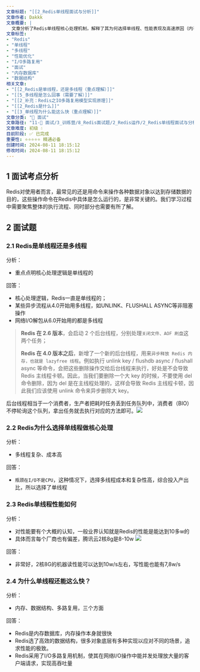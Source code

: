 ```yaml
---
文章标题: "[[2_Redis单线程面试与分析]]" 
文章作者: Dakkk
文章概要: |
  文章分析了Redis单线程核心处理机制，解释了其为何选择单线程、性能表现及高速原因（内存操作、高效数据结构、I/O多路复用）。同时阐明了Redis在4.0和6.0版本引入多线程处理异步操作及网络I/O解包的演进，是常见的Redis面试考点。
文章标签:
- "Redis"
- "单线程"
- "多线程"
- "性能优化"
- "I/O多路复用"
- "面试"
- "内存数据库"
- "数据结构"
相关文章:
- "[[2_Redis是单线程，还是多线程（重点理解）]]"
- "[[5_多线程是怎么回事（需要了解）]]"
- "[[2_补充：Redis之IO多路复用模型实现原理]]"
- "[[2_Redis是什么]]"
- "[[3_单线程为什么能这么快（重点理解）]]"
文章分类: "🎉 面试"
文章路径: "11-🎉 面试/3_训练营/8_Redis面试题/2_Redis运作/2_Redis单线程面试与分析.md"
文章难度: 初级 💧
目前阶段: ✅ 已完成
重要性: ⭐⭐⭐⭐⭐ 精通必备
创建时间: 2024-08-11 18:15:12
修改时间: 2024-08-11 18:15:12
---
```


## 1 面试考点分析

Redis对使用者而言，最常见的还是用命令来操作各种数据对象以达到存储数据的目的，这些操作命令在Redis中具体是怎么运行的，是非常关键的。我们学习过程中需要聚焦整体的执行流程、同时部分也需要有所了解。

## 2 面试题

### 2.1 Redis是单线程还是多线程

分析：
- 重点点明核心处理逻辑是单线程的

回答：
- 核心处理逻辑，Redis一直是单线程的；
- 某些异步流程从4.0开始用多线程，如UNLINK、FLUSHALL ASYNC等非阻塞操作
- 网络I/O解包从6.0开始用的都是多线程

>**Redis 在 2.6 版本**，会启动 2 个后台线程，分别处理`关闭文件、AOF 刷盘`这两个任务；
>
>**Redis 在 4.0 版本之后**，新增了一个新的后台线程，用来`异步释放 Redis 内存，也就是 lazyfree 线程`。例如执行 unlink key / flushdb async / flushall async 等命令，会把这些删除操作交给后台线程来执行，好处是不会导致 Redis 主线程卡顿。因此，当我们要删除一个大 key 的时候，不要使用 del 命令删除，因为 del 是在主线程处理的，这样会导致 Redis 主线程卡顿，因此我们应该使用 unlink 命令来异步删除大 key。

后台线程相当于一个消费者，生产者把耗时任务丢到任务队列中，消费者（BIO）不停轮询这个队列，拿出任务就去执行对应的方法即可。![](assets/Pasted%20image%2020231024205153.png)

### 2.2 Redis为什么选择单线程做核心处理

分析：
- 多线程复杂、成本高

回答：
- `瓶颈在I/O不是CPU`，这种情况下，选择多线程成本和复杂性高，综合投入产出比，所以选择了单线程

### 2.3 Redis单线程性能如何

分析：
- 对性能要有个大概的认知，一般业界认知就是Redis的性能是能达到10多w的
- 具体而言每个厂商也有偏差，腾讯云2核8g是8-10w
![](assets/Pasted%20image%2020231021212258.png)

回答：
- 非常好，2核8G的机器读性能可以达到10w/s左右，写性能也能有7,8w/s

### 2.4 为什么单线程还能这么快？

分析：
- 内存、数据结构、多路复用，三个方面

回答：
- Redis是内存数据库，内存操作本身就很快
- Redis选了高效的数据结构，很多对象底层有多种实现以应对不同的场景，追求性能的极致。
- Redis采用了I/O多路复用机制，使其在网络I/O操作中能并发处理放大量的客户端请求，实现高吞吐量